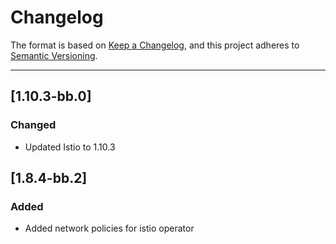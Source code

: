 # Changelog

The format is based on [Keep a Changelog](https://keepachangelog.com/en/1.0.0/), and this project adheres to [Semantic Versioning](https://semver.org/spec/v2.0.0.html).

---
## [1.10.3-bb.0]
### Changed
- Updated Istio to 1.10.3

## [1.8.4-bb.2]
### Added
- Added network policies for istio operator
